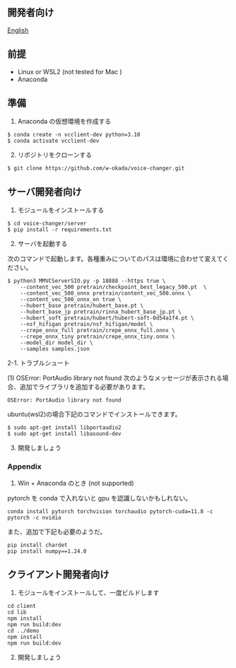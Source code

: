 ## 開発者向け

[English](/README_dev_en.md)

## 前提

- Linux or WSL2 (not tested for Mac )
- Anaconda

## 準備

1. Anaconda の仮想環境を作成する

```
$ conda create -n vcclient-dev python=3.10
$ conda activate vcclient-dev
```

2. リポジトリをクローンする

```
$ git clone https://github.com/w-okada/voice-changer.git
```

## サーバ開発者向け

1. モジュールをインストールする

```
$ cd voice-changer/server
$ pip install -r requirements.txt
```

2. サーバを起動する

次のコマンドで起動します。各種重みについてのパスは環境に合わせて変えてください。

```
$ python3 MMVCServerSIO.py -p 18888 --https true \
    --content_vec_500 pretrain/checkpoint_best_legacy_500.pt  \
    --content_vec_500_onnx pretrain/content_vec_500.onnx \
    --content_vec_500_onnx_on true \
    --hubert_base pretrain/hubert_base.pt \
    --hubert_base_jp pretrain/rinna_hubert_base_jp.pt \
    --hubert_soft pretrain/hubert/hubert-soft-0d54a1f4.pt \
    --nsf_hifigan pretrain/nsf_hifigan/model \
    --crepe_onnx_full pretrain/crepe_onnx_full.onnx \
    --crepe_onnx_tiny pretrain/crepe_onnx_tiny.onnx \
    --model_dir model_dir \
    --samples samples.json

```

2-1. トラブルシュート

(1) OSError: PortAudio library not found
次のようなメッセージが表示される場合、追加でライブラリを追加する必要があります。

```
OSError: PortAudio library not found
```

ubuntu(wsl2)の場合下記のコマンドでインストールできます。

```
$ sudo apt-get install libportaudio2
$ sudo apt-get install libasound-dev
```

3. 開発しましょう

### Appendix

1. Win + Anaconda のとき (not supported)

pytorch を conda で入れないと gpu を認識しないかもしれない。

```
conda install pytorch torchvision torchaudio pytorch-cuda=11.8 -c pytorch -c nvidia
```

また、追加で下記も必要のようだ。

```
pip install chardet
pip install numpy==1.24.0
```

## クライアント開発者向け

1. モジュールをインストールして、一度ビルドします

```
cd client
cd lib
npm install
npm run build:dev
cd ../demo
npm install
npm run build:dev
```

2. 開発しましょう
